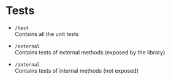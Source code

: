 # Tests

- `/test`    
Contains all the unit tests

 - `/external`    
Contains tests of external methods (exposed by the library)

 - `/internal`    
Contains tests of internal methods (not exposed)
